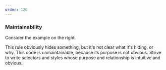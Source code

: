 ```yaml
---
order: 120
---
```


### Maintainability

Consider the example on the right.

This rule obviously hides something, but it's not clear what it's hiding, or why. This code is unmaintainable, because its purpose is not obvious. Strive to write selectors and styles whose purpose and relationship is intuitive and obvious.